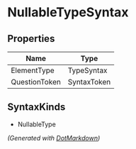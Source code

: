 # NullableTypeSyntax

## Properties

| Name          | Type        |
| ------------- | ----------- |
| ElementType   | TypeSyntax  |
| QuestionToken | SyntaxToken |

## SyntaxKinds

* NullableType

*\(Generated with [DotMarkdown](http://github.com/JosefPihrt/DotMarkdown)\)*